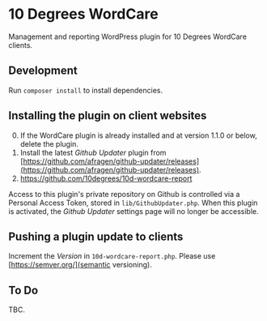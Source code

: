 # 10 Degrees WordCare

Management and reporting WordPress plugin for 10 Degrees WordCare clients.

## Development

Run `composer install` to install dependencies.

## Installing the plugin on client websites

0) If the WordCare plugin is already installed and at version 1.1.0 or below, delete the plugin.
1) Install the latest _Github Updater_ plugin from [https://github.com/afragen/github-updater/releases](https://github.com/afragen/github-updater/releases).
2) https://github.com/10degrees/10d-wordcare-report

Access to this plugin's private repository on Github is controlled via a Personal Access Token, stored in `lib/GithubUpdater.php`.
When this plugin is activated, the _Github Updater_ settings page will no longer be accessible.

## Pushing a plugin update to clients

Increment the _Version_ in `10d-wordcare-report.php`. Please use [https://semver.org/](semantic versioning).

## To Do

TBC.